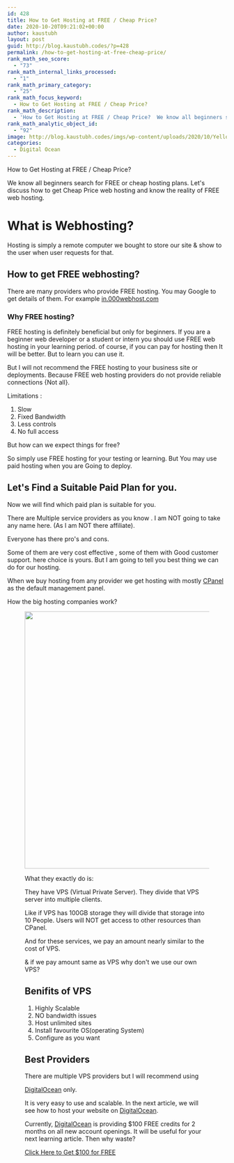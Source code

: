 ```yaml
---
id: 428
title: How to Get Hosting at FREE / Cheap Price?
date: 2020-10-20T09:21:02+00:00
author: kaustubh
layout: post
guid: http://blog.kaustubh.codes/?p=428
permalink: /how-to-get-hosting-at-free-cheap-price/
rank_math_seo_score:
  - "73"
rank_math_internal_links_processed:
  - "1"
rank_math_primary_category:
  - "25"
rank_math_focus_keyword:
  - How to Get Hosting at FREE / Cheap Price?
rank_math_description:
  - 'How to Get Hosting at FREE / Cheap Price?  We know all beginners search for FREE or cheap hosting plans. '
rank_math_analytic_object_id:
  - "92"
image: http://blog.kaustubh.codes/imgs/wp-content/uploads/2020/10/Yellow-Illustrated-Web-Designer-Business-Card-1.png
categories:
  - Digital Ocean
---
```

How to Get Hosting at FREE / Cheap Price?

We know all beginners search for FREE or cheap hosting plans. Let's discuss how to get Cheap Price web hosting and know the reality of FREE web hosting.



# What is Webhosting?

Hosting is simply a remote computer we bought to store our site & show to the user when user requests for that.

## How to get FREE webhosting?

There are many providers who provide FREE hosting. You may Google to get details of them. For example <a rel="noreferrer noopener" class="rank-math-link" href="https://in.000webhost.com/" target="_blank">in.000webhost.com</a>

### Why FREE hosting?

FREE hosting is definitely beneficial but only for beginners. If you are a beginner web developer or a student or intern you should use FREE web hosting in your learning period. of course, if you can pay for hosting then It will be better. But to learn you can use it. 

But I will not recommend the FREE hosting to your business site or deployments. Because FREE web hosting providers do not provide reliable connections {Not all}. 

Limitations :

  1. Slow
  2. Fixed Bandwidth
  3. Less controls
  4. No full access



But how can we expect things for free?

So simply use FREE hosting for your testing or learning. But You may use paid hosting when you are Going to deploy.



## Let's Find a Suitable Paid Plan for you.

Now we will find which paid plan is suitable for you. 

There are Multiple service providers as you know . I am NOT going to take any name here. (As I am NOT there affiliate).

Everyone has there pro's and cons.

Some of them are very cost effective , some of them with Good customer support. here choice is yours. But I am going to tell you best thing we can do for our hosting.

When we buy hosting from any provider we get hosting with mostly <a aria-label="CPanel (opens in a new tab)" href="https://en.wikipedia.org/wiki/CPanel" target="_blank" rel="noreferrer noopener" class="rank-math-link">CPanel </a>as the default management panel.

How the big hosting companies work?

<figure class="wp-block-image size-large">

<img loading="lazy" width="1004" height="591" src="http://blog.kaustubh.codes/imgs/wp-content/uploads/2020/10/Yellow-Illustrated-Web-Designer-Business-Card-1-1.png" alt="" class="wp-image-436" srcset="https://blog.kaustubh.codes/imgs/wp-content/uploads/2020/10/Yellow-Illustrated-Web-Designer-Business-Card-1-1.png 1004w, https://blog.kaustubh.codes/imgs/wp-content/uploads/2020/10/Yellow-Illustrated-Web-Designer-Business-Card-1-1-300x177.png 300w, https://blog.kaustubh.codes/imgs/wp-content/uploads/2020/10/Yellow-Illustrated-Web-Designer-Business-Card-1-1-768x452.png 768w" sizes="(max-width: 1004px) 100vw, 1004px" /> 

What they exactly do is:

They have VPS (Virtual Private Server). They divide that VPS server into multiple clients. 

Like if VPS has 100GB storage they will divide that storage into 10 People. Users will NOT get access to other resources than CPanel.

And for these services, we pay an amount nearly similar to the cost of VPS.

& if we pay amount same as VPS why don't we use our own VPS?

## Benifits of VPS

  1. Highly Scalable
  2. NO bandwidth issues
  3. Host unlimited sites
  4. Install favourite OS(operating System)
  5. Configure as you want

## Best Providers

There are multiple VPS providers but I will recommend using 

<a href="https://m.do.co/c/253fdc8807b5" target="_blank" aria-label=" (opens in a new tab)" rel="noreferrer noopener sponsored" class="rank-math-link">DigitalOcean</a> only.

It is very easy to use and scalable. In the next article, we will see how to host your website on <a href="https://m.do.co/c/253fdc8807b5" target="_blank" aria-label=" (opens in a new tab)" rel="noreferrer noopener sponsored" class="rank-math-link">DigitalOcean</a>.

Currently, <a href="https://m.do.co/c/253fdc8807b5" target="_blank" aria-label=" (opens in a new tab)" rel="noreferrer noopener" class="rank-math-link">DigitalOcean</a> is providing $100 FREE credits for 2 months on all new account openings. It will be useful for your next learning article. Then why waste?

<div class="wp-block-buttons">
  <div class="wp-block-button is-style-outline">
    <a class="wp-block-button__link has-white-color has-vivid-cyan-blue-to-vivid-purple-gradient-background has-text-color has-background" href="https://m.do.co/c/253fdc8807b5" target="_blank" rel="noreferrer noopener">Click Here to Get $100 for FREE</a>
  </div>
</div>